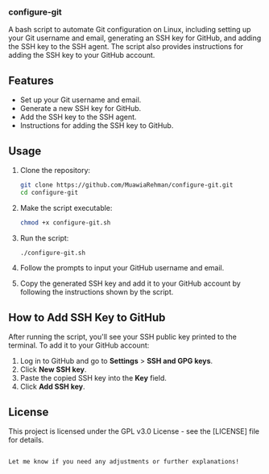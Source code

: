 ### configure-git

A bash script to automate Git configuration on Linux, including setting up your Git username and email, generating an SSH key for GitHub, and adding the SSH key to the SSH agent. The script also provides instructions for adding the SSH key to your GitHub account.

## Features
- Set up your Git username and email.
- Generate a new SSH key for GitHub.
- Add the SSH key to the SSH agent.
- Instructions for adding the SSH key to GitHub.

## Usage

1. Clone the repository:
   ```bash
   git clone https://github.com/MuawiaRehman/configure-git.git
   cd configure-git
   ```

2. Make the script executable:
   ```bash
   chmod +x configure-git.sh
   ```

3. Run the script:
   ```bash
   ./configure-git.sh
   ```

4. Follow the prompts to input your GitHub username and email.

5. Copy the generated SSH key and add it to your GitHub account by following the instructions shown by the script.

## How to Add SSH Key to GitHub

After running the script, you'll see your SSH public key printed to the terminal. To add it to your GitHub account:

1. Log in to GitHub and go to **Settings** > **SSH and GPG keys**.
2. Click **New SSH key**.
3. Paste the copied SSH key into the **Key** field.
4. Click **Add SSH key**.

## License

This project is licensed under the GPL v3.0 License - see the [LICENSE] file for details.
```

Let me know if you need any adjustments or further explanations!

